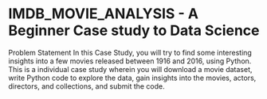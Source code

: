 # IMDB_MOVIE_ANALYSIS - A Beginner Case study to Data Science

Problem Statement
In this Case Study, you will try to find some interesting insights into a few movies released between 1916 and 2016, using Python. This is a  individual case study wherein you will download a movie dataset, write Python code to explore the data, gain insights into the movies, actors, directors, and collections, and submit the code.
